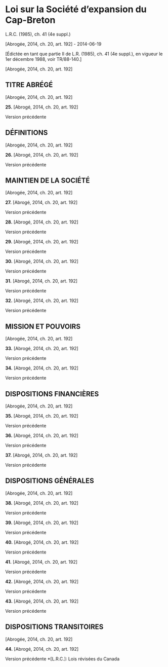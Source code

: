 # Loi sur la Société d’expansion du Cap-Breton

L.R.C. (1985), ch. 41 (4e suppl.)

[Abrogée, 2014, ch. 20, art. 192] - 2014-06-19

[Édictée en tant que partie II de L.R. (1985), ch. 41 (4e suppl.), en vigueur le 1er décembre 1988, voir TR/88-140.]

[Abrogée, 2014, ch. 20, art. 192]

## TITRE ABRÉGÉ

[Abrogée, 2014, ch. 20, art. 192]

**25.** [Abrogé, 2014, ch. 20, art. 192]

Version précédente

## DÉFINITIONS

[Abrogée, 2014, ch. 20, art. 192]

**26.** [Abrogé, 2014, ch. 20, art. 192]

Version précédente

## MAINTIEN DE LA SOCIÉTÉ

[Abrogée, 2014, ch. 20, art. 192]

**27.** [Abrogé, 2014, ch. 20, art. 192]

Version précédente

**28.** [Abrogé, 2014, ch. 20, art. 192]

Version précédente

**29.** [Abrogé, 2014, ch. 20, art. 192]

Version précédente

**30.** [Abrogé, 2014, ch. 20, art. 192]

Version précédente

**31.** [Abrogé, 2014, ch. 20, art. 192]

Version précédente

**32.** [Abrogé, 2014, ch. 20, art. 192]

Version précédente

## MISSION ET POUVOIRS

[Abrogée, 2014, ch. 20, art. 192]

**33.** [Abrogé, 2014, ch. 20, art. 192]

Version précédente

**34.** [Abrogé, 2014, ch. 20, art. 192]

Version précédente

## DISPOSITIONS FINANCIÈRES

[Abrogée, 2014, ch. 20, art. 192]

**35.** [Abrogé, 2014, ch. 20, art. 192]

Version précédente

**36.** [Abrogé, 2014, ch. 20, art. 192]

Version précédente

**37.** [Abrogé, 2014, ch. 20, art. 192]

Version précédente

## DISPOSITIONS GÉNÉRALES

[Abrogée, 2014, ch. 20, art. 192]

**38.** [Abrogé, 2014, ch. 20, art. 192]

Version précédente

**39.** [Abrogé, 2014, ch. 20, art. 192]

Version précédente

**40.** [Abrogé, 2014, ch. 20, art. 192]

Version précédente

**41.** [Abrogé, 2014, ch. 20, art. 192]

Version précédente

**42.** [Abrogé, 2014, ch. 20, art. 192]

Version précédente

**43.** [Abrogé, 2014, ch. 20, art. 192]

Version précédente

## DISPOSITIONS TRANSITOIRES

[Abrogée, 2014, ch. 20, art. 192]

**44.** [Abrogé, 2014, ch. 20, art. 192]

Version précédente
  *[L.R.C.]: Lois révisées du Canada
